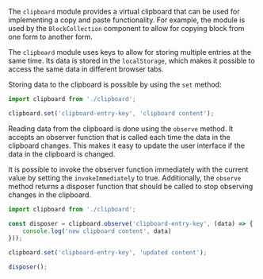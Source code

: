 The `clipboard` module provides a virtual clipboard that can be used for implementing a copy and paste
functionality. For example, the module is used by the `BlockCollection` component to allow for copying
block from one form to another form. 

The `clipboard` module uses keys to allow for storing multiple entries at the same time. Its data is
stored in the `localStorage`, which makes it possible to access the same data in different browser
tabs.

Storing data to the clipboard is possible by using the `set` method:

```javascript static
import clipboard from './clipboard';

clipboard.set('clipboard-entry-key', 'clipboard content');
```

Reading data from the clipboard is done using the `observe` method. It accepts an observer function
that is called each time the data in the clipboard changes. This makes it easy to update the user
interface if the data in the clipboard is changed. 

It is possible to invoke the observer function immediately with the current value by setting 
the `invokeImmediately` to true.
Additionally, the `observe` method returns a disposer function that should be called to stop 
observing changes in the clipboard.

```javascript static
import clipboard from './clipboard';

const disposer = clipboard.observe('clipboard-entry-key', (data) => {
    console.log('new clipboard content', data)
}));

clipboard.set('clipboard-entry-key', 'updated content');

disposer();
```
